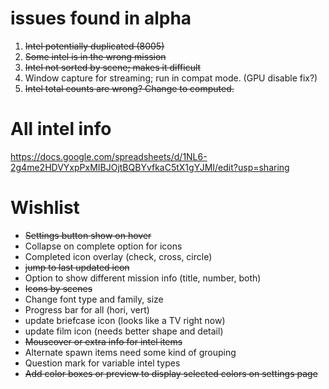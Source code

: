 # issues found in alpha

1. ~~Intel potentially duplicated (8005)~~
2. ~~Some intel is in the wrong mission~~
3. ~~Intel not sorted by scene; makes it difficult~~
4. Window capture for streaming; run in compat mode. (GPU disable fix?)
5. ~~Intel total counts are wrong? Change to computed.~~

# All intel info
https://docs.google.com/spreadsheets/d/1NL6-2g4me2HDVYxpPxMIBJOjtBQBYvfkaC5tX1gYJMI/edit?usp=sharing


# Wishlist

* ~~Settings button show on hover~~
* Collapse on complete option for icons
* Completed icon overlay (check, cross, circle)
* ~~jump to last updated icon~~
* Option to show different mission info (title, number, both)
* ~~Icons by scenes~~
* Change font type and family, size
* Progress bar for all (hori, vert)
* update briefcase icon (looks like a TV right now)
* update film icon (needs better shape and detail)
* ~~Mouseover or extra info for intel items~~
* Alternate spawn items need some kind of grouping
* Question mark for variable intel types
* ~~Add color boxes or preview to display selected colors on settings page~~
